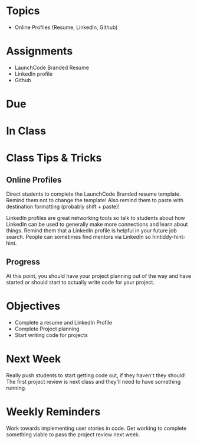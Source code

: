 # Topics
* Online Profiles (Resume, LinkedIn, Github)

# Assignments
* LaunchCode Branded Resume
* LinkedIn profile
* Github

# Due

# In Class

# Class Tips & Tricks
## Online Profiles
Direct students to complete the LaunchCode Branded resume template. Remind them not to change the template! Also remind them to paste with destination formatting (probably shift + paste)!

LinkedIn profiles are great networking tools so talk to students about how LinkedIn can be used to generally make more connections and learn about things. Remind them that a LinkedIn profile is helpful in your future job search. People can sometimes find mentors via LinkedIn so hintiddy-hint-hint.  

## Progress

At this point, you should have your project planning out of the way and have started or should start to actually write code for your project. 

# Objectives
* Complete a resume and LinkedIn Profile
* Complete Project planning
* Start writing code for projects

# Next Week

Really push students to start getting code out, if they haven't they should! The first project review is next class and they'll need to have something running.

# Weekly Reminders

Work towards implementing user stories in code. Get working to complete something viable to pass the project review next week.